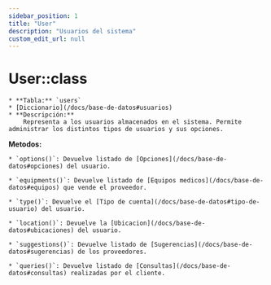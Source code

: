 ```yaml
---
sidebar_position: 1
title: "User"
description: "Usuarios del sistema"
custom_edit_url: null
---
```


# User::class
    * **Tabla:** `users`
    * [Diccionario](/docs/base-de-datos#usuarios)
    * **Descripción:**
        Representa a los usuarios almacenados en el sistema. Permite administrar los distintos tipos de usuarios y sus opciones. 

**Metodos:**

    * `options()`: Devuelve listado de [Opciones](/docs/base-de-datos#opciones) del usuario.

    * `equipments()`: Devuelve listado de [Equipos medicos](/docs/base-de-datos#equipos) que vende el proveedor.

    * `type()`: Devuelve el [Tipo de cuenta](/docs/base-de-datos#tipo-de-usuario) del usuario.

    * `location()`: Devuelve la [Ubicacion](/docs/base-de-datos#ubicaciones) del usuario.

    * `suggestions()`: Devuelve listado de [Sugerencias](/docs/base-de-datos#sugerencias) de los proveedores.

    * `queries()`: Devuelve listado de [Consultas](/docs/base-de-datos#consultas) realizadas por el cliente.

